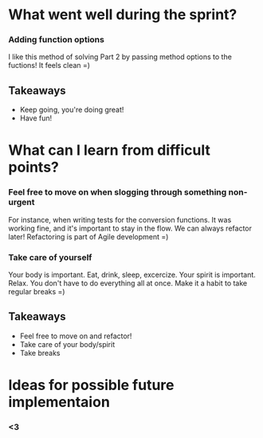 # What went well during the sprint?

### Adding function options

I like this method of solving Part 2 by passing method options to the fuctions!
It feels clean =)

## Takeaways

- Keep going, you're doing great!
- Have fun!

# What can I learn from difficult points?

### Feel free to move on when slogging through something non-urgent

For instance, when writing tests for the conversion functions. It was working
fine, and it's important to stay in the flow. We can always refactor later!
Refactoring is part of Agile development =)

### Take care of yourself

Your body is important. Eat, drink, sleep, excercize. Your spirit is important.
Relax. You don't have to do everything all at once. Make it a habit to take
regular breaks =)

## Takeaways

- Feel free to move on and refactor!
- Take care of your body/spirit
- Take breaks

# Ideas for possible future implementaion

### <3
